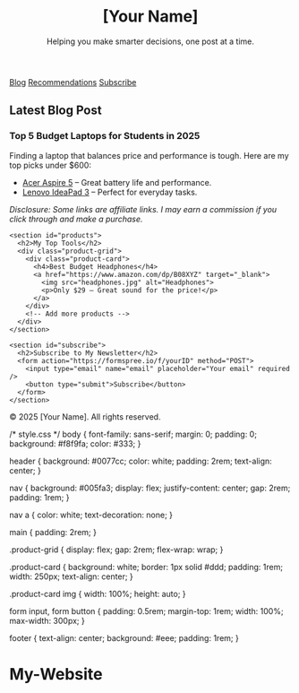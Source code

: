 <!-- index.html -->
<!DOCTYPE html>
<html lang="en">
<head>
  <meta charset="UTF-8" />
  <meta name="viewport" content="width=device-width, initial-scale=1.0"/>
  <meta name="description" content="Personal blog by [Your Name] with useful tips and reviews.">
  <title>[Your Name] – Personal Blog</title>
  <link rel="stylesheet" href="style.css" />
</head>
<body>
  <header>
    <h1>[Your Name]</h1>
    <p>Helping you make smarter decisions, one post at a time.</p>
  </header>

  <nav>
    <a href="#blog">Blog</a>
    <a href="#products">Recommendations</a>
    <a href="#subscribe">Subscribe</a>
  </nav>

  <main>
    <section id="blog">
      <h2>Latest Blog Post</h2>
      <article>
        <h3>Top 5 Budget Laptops for Students in 2025</h3>
        <p>Finding a laptop that balances price and performance is tough. Here are my top picks under $600:</p>
        <ul>
          <li><a href="https://www.amazon.com/dp/B08XYZ" target="_blank">Acer Aspire 5</a> – Great battery life and performance.</li>
          <li><a href="https://www.amazon.com/dp/B08XYZ" target="_blank">Lenovo IdeaPad 3</a> – Perfect for everyday tasks.</li>
        </ul>
        <p><em>Disclosure: Some links are affiliate links. I may earn a commission if you click through and make a purchase.</em></p>
      </article>
    </section>

    <section id="products">
      <h2>My Top Tools</h2>
      <div class="product-grid">
        <div class="product-card">
          <h4>Best Budget Headphones</h4>
          <a href="https://www.amazon.com/dp/B08XYZ" target="_blank">
            <img src="headphones.jpg" alt="Headphones">
            <p>Only $29 – Great sound for the price!</p>
          </a>
        </div>
        <!-- Add more products -->
      </div>
    </section>

    <section id="subscribe">
      <h2>Subscribe to My Newsletter</h2>
      <form action="https://formspree.io/f/yourID" method="POST">
        <input type="email" name="email" placeholder="Your email" required />
        <button type="submit">Subscribe</button>
      </form>
    </section>
  </main>

  <footer>
    <p>© 2025 [Your Name]. All rights reserved.</p>
  </footer>
</body>
</html>
/* style.css */
body {
  font-family: sans-serif;
  margin: 0;
  padding: 0;
  background: #f8f9fa;
  color: #333;
}

header {
  background: #0077cc;
  color: white;
  padding: 2rem;
  text-align: center;
}

nav {
  background: #005fa3;
  display: flex;
  justify-content: center;
  gap: 2rem;
  padding: 1rem;
}

nav a {
  color: white;
  text-decoration: none;
}

main {
  padding: 2rem;
}

.product-grid {
  display: flex;
  gap: 2rem;
  flex-wrap: wrap;
}

.product-card {
  background: white;
  border: 1px solid #ddd;
  padding: 1rem;
  width: 250px;
  text-align: center;
}

.product-card img {
  width: 100%;
  height: auto;
}

form input, form button {
  padding: 0.5rem;
  margin-top: 1rem;
  width: 100%;
  max-width: 300px;
}

footer {
  text-align: center;
  background: #eee;
  padding: 1rem;
}
# My-Website
